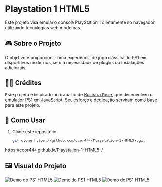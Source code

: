 # Playstation 1 HTML5

Este projeto visa emular o console PlayStation 1 diretamente no navegador, utilizando tecnologias web modernas.

## 🎮 Sobre o Projeto

O objetivo é proporcionar uma experiência de jogo clássica do PS1 em dispositivos modernos, sem a necessidade de plugins ou instalações adicionais.

## 👨‍💻 Créditos

Este projeto é inspirado no trabalho de [Kootstra Rene](https://github.com/kootstra-rene/enge-js), que desenvolveu o emulador PS1 em JavaScript. Seu esforço e dedicação serviram como base para este projeto.

## 🚀 Como Usar

1. Clone este repositório:
   ```bash
   git clone https://github.com/ccor444/Playstation-1-HTML5-.git

https://ccor444.github.io/Playstation-1-HTML5-/


## 🖼️ Visual do Projeto

![Demo do PS1 HTML5](demo.png)
![Demo do PS1 HTML5](demo1.png)
![Demo do PS1 HTML5](demo3.png)




